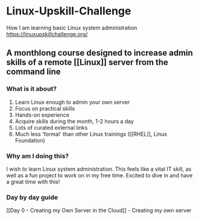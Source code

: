 # Linux-Upskill-Challenge
How I am learning basic Linux system administration
https://linuxupskillchallenge.org/

## A monthlong course designed to increase admin skills of a remote [[Linux]] server from the command line

### What is it about?
1. Learn Linux enough to admin your own server
2. Focus on practical skills
3. Hands-on experience
4. Acquire skills during the month, 1-2 hours a day
5. Lots of curated external links
6. Much less 'formal' than other Linux trainings ([[RHEL]], Linux Foundation)

### Why am I doing this?
I wish to learn Linux system administration. This feels like a vital IT skill, as well as a fun project to work on in my free time. Excited to dive in and have a great time with this!

### Day by day guide
[[Day 0 - Creating my Own Server in the Cloud]] - Creating my own server
